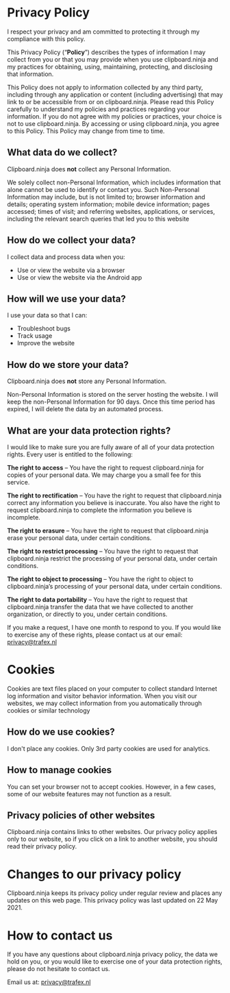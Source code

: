 # Privacy Policy

I respect your privacy and am committed to protecting it through my compliance with this policy.

This Privacy Policy (“**Policy**”) describes the types of information I may collect from you or that you may provide when you use clipboard.ninja and my practices for obtaining, using, maintaining, protecting, and disclosing that information.

This Policy does not apply to information collected by any third party, including through any application or content (including advertising) that may link to or be accessible from or on clipboard.ninja.
Please read this Policy carefully to understand my policies and practices regarding your information.
If you do not agree with my policies or practices, your choice is not to use clipboard.ninja.
By accessing or using clipboard.ninja, you agree to this Policy.
This Policy may change from time to time.

## What data do we collect?

Clipboard.ninja does **not** collect any Personal Information.

We solely collect non-Personal Information, which includes information that alone cannot be used to identify or contact you.
Such Non-Personal Information may include, but is not limited to; browser information and details; operating system information; mobile device information; pages accessed; times of visit; and referring websites, applications, or services, including the relevant search queries that led you to this website

## How do we collect your data?
I collect data and process data when you:

* Use or view the website via a browser
* Use or view the website via the Android app

## How will we use your data?
I use your data so that I can:

* Troubleshoot bugs
* Track usage
* Improve the website

## How do we store your data?
Clipboard.ninja does **not** store any Personal Information.

Non-Personal Information is stored on the server hosting the website.
I will keep the non-Personal Information for 90 days. Once this time period has expired, I will delete the data by an automated process.

## What are your data protection rights?
I would like to make sure you are fully aware of all of your data protection rights. Every user is entitled to the following:

**The right to access** – You have the right to request clipboard.ninja for copies of your personal data. We may charge you a small fee for this service.

**The right to rectification** – You have the right to request that clipboard.ninja correct any information you believe is inaccurate. You also have the right to request clipboard.ninja to complete the information you believe is incomplete.

**The right to erasure** – You have the right to request that clipboard.ninja erase your personal data, under certain conditions.

**The right to restrict processing** – You have the right to request that clipboard.ninja restrict the processing of your personal data, under certain conditions.

**The right to object to processing** – You have the right to object to clipboard.ninja’s processing of your personal data, under certain conditions.

**The right to data portability** – You have the right to request that clipboard.ninja transfer the data that we have collected to another organization, or directly to you, under certain conditions.

If you make a request, I have one month to respond to you. If you would like to exercise any of these rights, please contact us at our email: privacy@trafex.nl

# Cookies
Cookies are text files placed on your computer to collect standard Internet log information and visitor behavior information.
When you visit our websites, we may collect information from you automatically through cookies or similar technology

## How do we use cookies?
I don't place any cookies. Only 3rd party cookies are used for analytics.

## How to manage cookies
You can set your browser not to accept cookies. However, in a few cases, some of our website features may not function as a result.

## Privacy policies of other websites
Clipboard.ninja contains links to other websites. Our privacy policy applies only to our website, so if you click on a link to another website, you should read their privacy policy.

# Changes to our privacy policy
Clipboard.ninja keeps its privacy policy under regular review and places any updates on this web page. This privacy policy was last updated on 22 May 2021.

# How to contact us
If you have any questions about clipboard.ninja privacy policy, the data we hold on you, or you would like to exercise one of your data protection rights, please do not hesitate to contact us.

Email us at: privacy@trafex.nl
